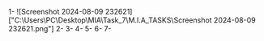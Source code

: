 1- ![Screenshot 2024-08-09 232621]["C:\Users\PC\Desktop\MIA\Task_7\M.I.A_TASKS\Screenshot 2024-08-09 232621.png"]
2-
3-
4-
5-
6-
7-